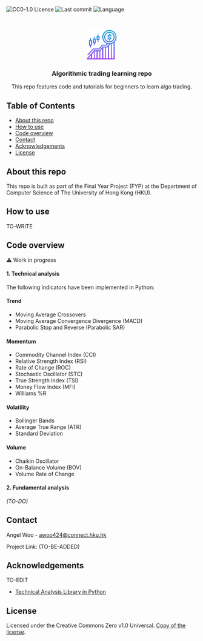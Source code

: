 ![CC0-1.0 License][license-shield] 
![Last commit][last-commit-shield]
![Language][language-shield]

<!-- PROJECT LOGO -->
<br />
<p align="center">
  <img src="images/logo.png" alt="Logo" width="80" height="80">
  <h3 align="center">Algorithmic trading learning repo</h3>

  <p align="center">
    This repo features code and tutorials for beginners to learn algo trading.
  </p>
</p>

<!-- TABLE OF CONTENTS -->
## Table of Contents

* [About this repo](#about-this-repo)
* [How to use](#how-to-use)
* [Code overview](#code-overview)
* [Contact](#contact)
* [Acknowledgements](#acknowledgements)
* [License](#license)

## About this repo 

This repo is built as part of the Final Year Project (FYP) at the Department of Computer Science of The University of Hong Kong (HKU). 

## How to use

TO-WRITE

## Code overview
⚠️ Work in progress

#### 1. Technical analysis
The following indicators have been implemented in Python:

#### Trend
* Moving Average Crossovers
* Moving Average Convergence Divergence (MACD)
* Parabolic Stop and Reverse (Parabolic SAR)
  
#### Momentum
* Commodity Channel Index (CCI)
* Relative Strength Index (RSI)
* Rate of Change (ROC) 
* Stochastic Oscillator (STC)
* True Strength Index (TSI)
* Money Flow Index (MFI)
* Williams %R

#### Volatility
* Bollinger Bands
* Average True Range (ATR)
* Standard Deviation

#### Volume
* Chaikin Oscillator
* On-Balance Volume (BOV)
* Volume Rate of Change

#### 2. Fundamental analysis
<i>(TO-DO)</i>

## Contact

Angel Woo - awoo424@connect.hku.hk

Project Link: (TO-BE-ADDED)

## Acknowledgements

TO-EDIT
* [Technical Analysis Library in Python](https://github.com/bukosabino/ta) 

## License
Licensed under the Creative Commons Zero v1.0 Universal.
[Copy of the license](https://github.com/awoo424/algotrading/blob/master/LICENSE).

<!-- MARKDOWN LINKS & IMAGES -->
[license-shield]: https://img.shields.io/github/license/awoo424/algotrading
[last-commit-shield]: https://img.shields.io/github/last-commit/awoo424/algotrading?color=blue
[language-shield]: https://img.shields.io/github/languages/top/awoo424/algotrading?color=purple

